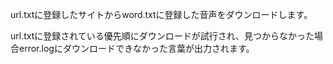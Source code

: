 url.txtに登録したサイトからword.txtに登録した音声をダウンロードします。

url.txtに登録されている優先順にダウンロードが試行され、見つからなかった場合error.logにダウンロードできなかった言葉が出力されます。

